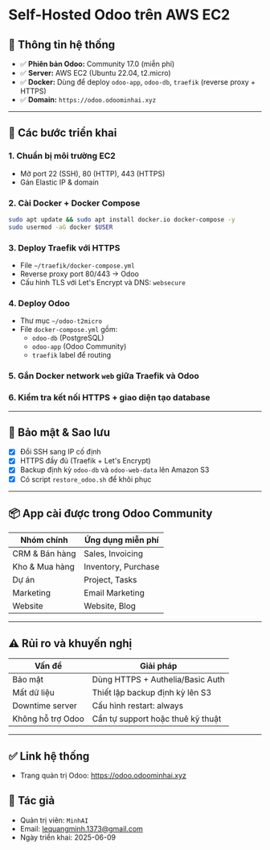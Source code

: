 
# Self-Hosted Odoo trên AWS EC2

## 📌 Thông tin hệ thống
- ✅ **Phiên bản Odoo:** Community 17.0 (miễn phí)
- ✅ **Server:** AWS EC2 (Ubuntu 22.04, t2.micro)
- ✅ **Docker:** Dùng để deploy `odoo-app`, `odoo-db`, `traefik` (reverse proxy + HTTPS)
- ✅ **Domain:** `https://odoo.odoominhai.xyz`

---

## 🔧 Các bước triển khai

### 1. Chuẩn bị môi trường EC2
- Mở port 22 (SSH), 80 (HTTP), 443 (HTTPS)
- Gán Elastic IP & domain

### 2. Cài Docker + Docker Compose
```bash
sudo apt update && sudo apt install docker.io docker-compose -y
sudo usermod -aG docker $USER
```

### 3. Deploy Traefik với HTTPS
- File `~/traefik/docker-compose.yml`
- Reverse proxy port 80/443 -> Odoo
- Cấu hình TLS với Let's Encrypt và DNS: `websecure`

### 4. Deploy Odoo
- Thư mục `~/odoo-t2micro`
- File `docker-compose.yml` gồm:
  - `odoo-db` (PostgreSQL)
  - `odoo-app` (Odoo Community)
  - `traefik` label để routing

### 5. Gắn Docker network `web` giữa Traefik và Odoo

### 6. Kiểm tra kết nối HTTPS + giao diện tạo database

---

## 🔐 Bảo mật & Sao lưu
- [x] Đổi SSH sang IP cố định
- [x] HTTPS đầy đủ (Traefik + Let's Encrypt)
- [x] Backup định kỳ `odoo-db` và `odoo-web-data` lên Amazon S3
- [x] Có script `restore_odoo.sh` để khôi phục

---

## 📦 App cài được trong Odoo Community

| Nhóm chính     | Ứng dụng miễn phí |
|----------------|--------------------|
| CRM & Bán hàng | Sales, Invoicing   |
| Kho & Mua hàng | Inventory, Purchase|
| Dự án          | Project, Tasks     |
| Marketing      | Email Marketing    |
| Website        | Website, Blog      |

---

## ⚠️ Rủi ro và khuyến nghị

| Vấn đề          | Giải pháp                            |
|------------------|--------------------------------------|
| Bảo mật           | Dùng HTTPS + Authelia/Basic Auth     |
| Mất dữ liệu       | Thiết lập backup định kỳ lên S3      |
| Downtime server   | Cấu hình restart: always             |
| Không hỗ trợ Odoo| Cần tự support hoặc thuê kỹ thuật     |

---

## ✅ Link hệ thống
- Trang quản trị Odoo: https://odoo.odoominhai.xyz

## 🧠 Tác giả
- Quản trị viên: `MinhAI`
- Email: lequangminh.1373@gmail.com
- Ngày triển khai: 2025-06-09
